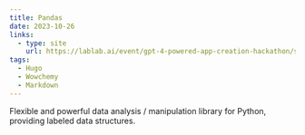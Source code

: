 ```yaml
---
title: Pandas
date: 2023-10-26
links:
  - type: site
    url: https://lablab.ai/event/gpt-4-powered-app-creation-hackathon/storyforge/storyforge
tags:
  - Hugo
  - Wowchemy
  - Markdown
---
```


Flexible and powerful data analysis / manipulation library for Python, providing labeled data structures.

<!--more-->
